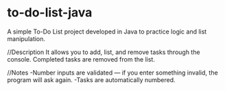 # to-do-list-java
A simple To-Do List project developed in Java to practice logic and list manipulation.

//Description
It allows you to add, list, and remove tasks through the console.
Completed tasks are removed from the list.

//Notes
-Number inputs are validated — if you enter something invalid, the program will ask again.
-Tasks are automatically numbered.
